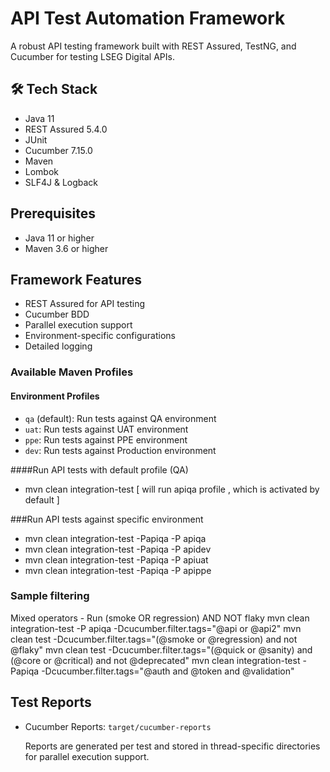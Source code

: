 # API Test Automation Framework

A robust API testing framework built with REST Assured, TestNG, and Cucumber for testing LSEG Digital APIs.

## 🛠 Tech Stack

- Java 11
- REST Assured 5.4.0
- JUnit
- Cucumber 7.15.0
- Maven
- Lombok
- SLF4J & Logback


## Prerequisites

- Java 11 or higher
- Maven 3.6 or higher


## Framework Features

- REST Assured for API testing
- Cucumber BDD
- Parallel execution support
- Environment-specific configurations
- Detailed logging


### Available Maven Profiles

#### Environment Profiles
- `qa` (default): Run tests against QA environment
- `uat`: Run tests against UAT environment
- `ppe`: Run tests against PPE environment
- `dev`: Run tests against Production environment

####Run API tests with default profile (QA)
-  mvn clean integration-test [ will run apiqa profile , which is activated by default ]

###Run API tests against specific environment
-  mvn clean integration-test -Papiqa -P apiqa
-  mvn clean integration-test -Papiqa -P apidev
-  mvn clean integration-test -Papiqa -P apiuat
-  mvn clean integration-test -Papiqa -P apippe

### Sample filtering
Mixed operators - Run (smoke OR regression) AND NOT flaky
mvn clean integration-test -P apiqa -Dcucumber.filter.tags="@api or @api2"
mvn clean test -Dcucumber.filter.tags="(@smoke or @regression) and not @flaky"
mvn clean test -Dcucumber.filter.tags="(@quick or @sanity) and (@core or @critical) and not @deprecated"
mvn clean integration-test -Papiqa -Dcucumber.filter.tags="@auth and @token and @validation"
   

## Test Reports

- Cucumber Reports: `target/cucumber-reports`

  Reports are generated per test and stored in thread-specific directories for parallel execution support.